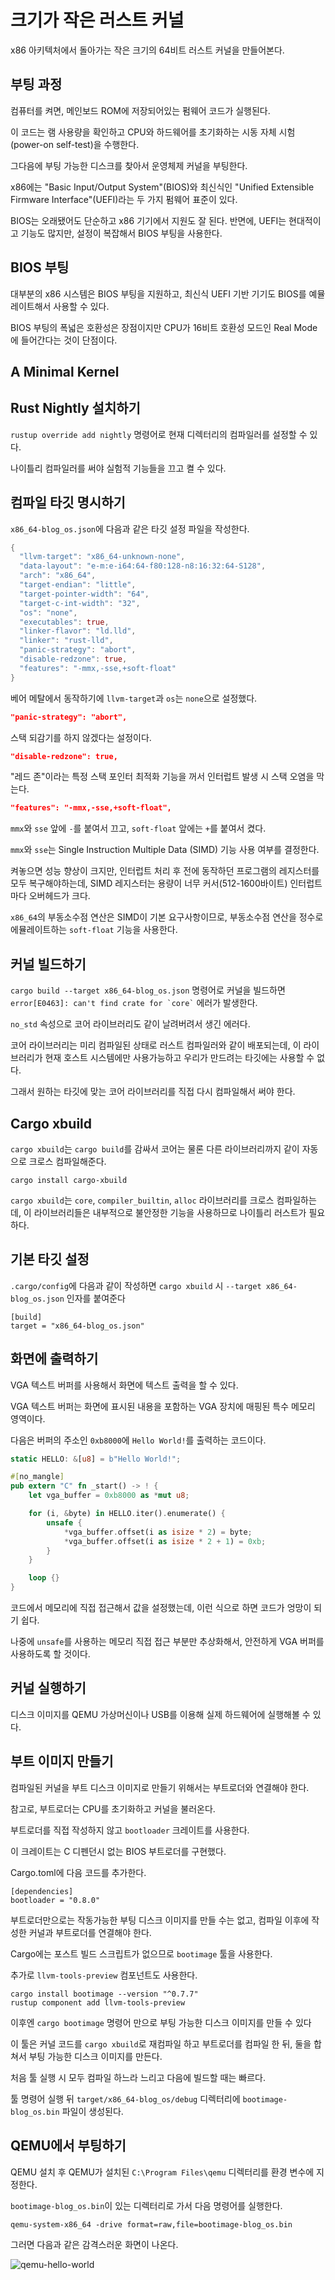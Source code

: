# 크기가 작은 러스트 커널

x86 아키텍처에서 돌아가는 작은 크기의 64비트 러스트 커널을 만들어본다.

## 부팅 과정

컴퓨터를 켜면, 메인보드 ROM에 저장되어있는 펌웨어 코드가 실행된다.

이 코드는 램 사용량을 확인하고 CPU와 하드웨어를 초기화하는 시동 자체 시험(power-on self-test)을 수행한다.

그다음에 부팅 가능한 디스크를 찾아서 운영체제 커널을 부팅한다.

x86에는 "Basic Input/Output System"(BIOS)와 최신식인 "Unified Extensible Firmware Interface"(UEFI)라는 두 가지 펌웨어 표준이 있다.

BIOS는 오래됐어도 단순하고 x86 기기에서 지원도 잘 된다. 반면에, UEFI는 현대적이고 기능도 많지만, 설정이 복잡해서 BIOS 부팅을 사용한다.

## BIOS 부팅

대부분의 x86 시스템은 BIOS 부팅을 지원하고, 최신식 UEFI 기반 기기도 BIOS를 예뮬레이트해서 사용할 수 있다.

BIOS 부팅의 폭넓은 호환성은 장점이지만 CPU가 16비트 호환성 모드인 Real Mode에 들어간다는 것이 단점이다.

## A Minimal Kernel

## Rust Nightly 설치하기

`rustup override add nightly` 명령어로 현재 디렉터리의 컴파일러를 설정할 수 있다.

나이틀리 컴파일러를 써야 실험적 기능들을 끄고 켤 수 있다.

## 컴파일 타깃 명시하기

`x86_64-blog_os.json`에 다음과 같은 타깃 설정 파일을 작성한다.

```rust
{
  "llvm-target": "x86_64-unknown-none",
  "data-layout": "e-m:e-i64:64-f80:128-n8:16:32:64-S128",
  "arch": "x86_64",
  "target-endian": "little",
  "target-pointer-width": "64",
  "target-c-int-width": "32",
  "os": "none",
  "executables": true,
  "linker-flavor": "ld.lld",
  "linker": "rust-lld",
  "panic-strategy": "abort",
  "disable-redzone": true,
  "features": "-mmx,-sse,+soft-float"
}
```

베어 메탈에서 동작하기에 `llvm-target`과 `os`는 `none`으로 설정했다.

```json
"panic-strategy": "abort",
```

스택 되감기를 하지 않겠다는 설정이다.

```json
"disable-redzone": true,
```

"레드 존"이라는 특정 스택 포인터 최적화 기능을 꺼서 인터럽트 발생 시 스택 오염을 막는다.

```json
"features": "-mmx,-sse,+soft-float",
```

`mmx`와 `sse` 앞에 `-`를 붙여서 끄고, `soft-float` 앞에는 `+`를 붙여서 켰다.

`mmx`와 `sse`는 Single Instruction Multiple Data (SIMD) 기능 사용 여부를 결정한다.

켜놓으면 성능 향상이 크지만, 인터럽트 처리 후 전에 동작하던 프로그램의 레지스터를 모두 복구해야하는데, SIMD 레지스터는 용량이 너무 커서(512-1600바이트) 인터럽트마다 오버헤드가 크다.

`x86_64`의 부동소수점 연산은 SIMD이 기본 요구사항이므로, 부동소수점 연산을 정수로 에뮬레이트하는 `soft-float` 기능을 사용한다.

## 커널 빌드하기

`cargo build --target x86_64-blog_os.json` 명령어로 커널을 빌드하면 `` error[E0463]: can't find crate for `core` `` 에러가 발생한다.

`no_std` 속성으로 코어 라이브러리도 같이 날려버려서 생긴 에러다.

코어 라이브러리는 미리 컴파일된 상태로 러스트 컴파일러와 같이 배포되는데, 이 라이브러리가 현재 호스트 시스템에만 사용가능하고 우리가 만드려는 타깃에는 사용할 수 없다.

그래서 원하는 타깃에 맞는 코어 라이브러리를 직접 다시 컴파일해서 써야 한다.

## Cargo xbuild

`cargo xbuild`는 `cargo build`를 감싸서 코어는 물론 다른 라이브러리까지 같이 자동으로 크로스 컴파일해준다.

`cargo install cargo-xbuild`

`cargo xbuild`는 `core`, `compiler_builtin`, `alloc` 라이브러리를 크로스 컴파일하는데, 이 라이브러리들은 내부적으로 불안정한 기능을 사용하므로 나이틀리 러스트가 필요하다.

## 기본 타깃 설정

`.cargo/config`에 다음과 같이 작성하면 `cargo xbuild` 시 `--target x86_64-blog_os.json` 인자를 붙여준다

```
[build]
target = "x86_64-blog_os.json"
```

## 화면에 출력하기

VGA 텍스트 버퍼를 사용해서 화면에 텍스트 출력을 할 수 있다.

VGA 텍스트 버퍼는 화면에 표시된 내용을 포함하는 VGA 장치에 매핑된 특수 메모리 영역이다.

다음은 버퍼의 주소인 `0xb8000`에 `Hello World!`를 출력하는 코드이다.

```rust
static HELLO: &[u8] = b"Hello World!";

#[no_mangle]
pub extern "C" fn _start() -> ! {
    let vga_buffer = 0xb8000 as *mut u8;

    for (i, &byte) in HELLO.iter().enumerate() {
        unsafe {
            *vga_buffer.offset(i as isize * 2) = byte;
            *vga_buffer.offset(i as isize * 2 + 1) = 0xb;
        }
    }

    loop {}
}
```

코드에서 메모리에 직접 접근해서 값을 설정했는데, 이런 식으로 하면 코드가 엉망이 되기 쉽다.

나중에 `unsafe`를 사용하는 메모리 직접 접근 부분만 추상화해서, 안전하게 VGA 버퍼를 사용하도록 할 것이다.

## 커널 실행하기

디스크 이미지를 QEMU 가상머신이나 USB를 이용해 실제 하드웨어에 실행해볼 수 있다.

## 부트 이미지 만들기

컴파일된 커널을 부트 디스크 이미지로 만들기 위해서는 부트로더와 연결해야 한다.

참고로, 부트로더는 CPU를 초기화하고 커널을 불러온다.

부트로더를 직접 작성하지 않고 `bootloader` 크레이트를 사용한다.

이 크레이트는 C 디펜던시 없는 BIOS 부트로더를 구현했다.

Cargo.toml에 다음 코드를 추가한다.

```
[dependencies]
bootloader = "0.8.0"
```

부트로더만으로는 작동가능한 부팅 디스크 이미지를 만들 수는 없고, 컴파일 이후에 작성한 커널과 부트로더를 연결해야 한다.

Cargo에는 포스트 빌드 스크립트가 없으므로 `bootimage` 툴을 사용한다.

추가로 `llvm-tools-preview` 컴포넌트도 사용한다.

```
cargo install bootimage --version "^0.7.7"
rustup component add llvm-tools-preview
```

이후엔 `cargo bootimage` 명령어 만으로 부팅 가능한 디스크 이미지를 만들 수 있다

이 툴은 커널 코드를 `cargo xbuild`로 재컴파일 하고 부트로더를 컴파일 한 뒤, 둘을 합쳐서 부팅 가능한 디스크 이미지를 만든다.

처음 툴 실행 시 모두 컴파일 하느라 느리고 다음에 빌드할 때는 빠르다.

툴 명령어 실행 뒤 `target/x86_64-blog_os/debug` 디렉터리에 `bootimage-blog_os.bin` 파일이 생성된다.

## QEMU에서 부팅하기

QEMU 설치 후 QEMU가 설치된 `C:\Program Files\qemu` 디렉터리를 환경 변수에 지정한다.

`bootimage-blog_os.bin`이 있는 디렉터리로 가서 다음 명령어를 실행한다.

```
qemu-system-x86_64 -drive format=raw,file=bootimage-blog_os.bin
```

그러면 다음과 같은 감격스러운 화면이 나온다.

![qemu-hello-world](https://user-images.githubusercontent.com/22253556/78552910-51477180-7843-11ea-844f-5f70a2a57e03.png)
